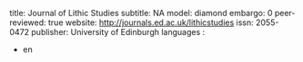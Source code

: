 title: Journal of Lithic Studies
subtitle: NA
model: diamond
embargo: 0
peer-reviewed: true
website: http://journals.ed.ac.uk/lithicstudies
issn: 2055-0472
publisher: University of Edinburgh
languages : 
-  en
